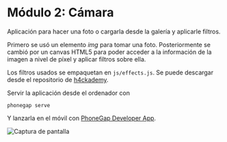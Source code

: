 # Módulo 2: Cámara

Aplicación para hacer una foto o cargarla desde la galería y aplicarle filtros.

Primero se usó un elemento _img_ para tomar una foto. Posteriormente se cambió por un canvas HTML5 para poder acceder a la información de la imagen a nivel de píxel y aplicar filtros sobre ella.

Los filtros usados se empaquetan en `js/effects.js`. Se puede descargar desde el repositorio de [h4ckademy](https://github.com/h4ckademy/mooc-mobile-camera/blob/master/www/js/effects.js).

Servir la aplicación desde el ordenador con
```
phonegap serve
```
Y lanzarla en el móvil con [PhoneGap Developer App](http://docs.phonegap.com/getting-started/2-install-mobile-app/).

![Captura de pantalla](www/img/Screenshot_2017-09-15-09-13-14.png)
